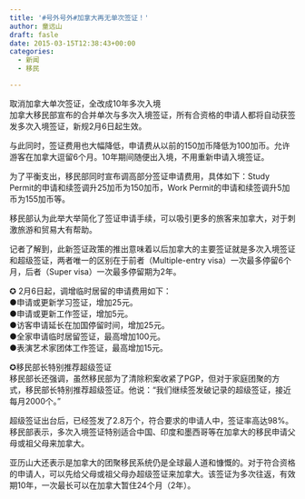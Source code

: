 ```yaml
---
title: '#号外号外#加拿大再无单次签证！'
author: 童远山
draft: fasle
date: 2015-03-15T12:38:43+00:00
categories:
  - 新闻
  - 移民

---
```

取消加拿大单次签证，全改成10年多次入境  
加拿大移民部宣布的合并单次与多次入境签证，所有合资格的申请人都将自动获签发多次入境签证，新规2月6日起生效。  
<!--more-->

  
与此同时，签证费用也大幅降低，申请费从以前的150加币降低为100加币。允许游客在加拿大逗留6个月。10年期间随便出入境，不用重新申请入境签证。

为了平衡支出，移民部同时宣布调高部分签证申请费用，具体如下：Study Permit的申请和续签调升25加币为150加币，Work Permit的申请和续签调升5加币为155加币等。

移民部认为此举大举简化了签证申请手续，可以吸引更多的旅客来加拿大，对于刺激旅游和贸易大有帮助。

记者了解到，此新签证政策的推出意味着以后加拿大的主要签证就是多次入境签证和超级签证，两者唯一的区别在于前者（Multiple-entry visa）一次最多停留6个月，后者（Super visa）一次最多停留期为2年。

✪ 2月6日起，调增临时居留的申请费用如下：  
●申请或更新学习签证，增加25元。  
●申请或更新工作签证，增加5元。  
●访客申请延长在加国停留时间，增加25元。  
●全家申请临时居留签证，最高增加100元。  
●表演艺术家团体工作签证，最高增加15元。

✪移民部长特别推荐超级签证  
移民部长还强调，虽然移民部为了清除积案收紧了PGP，但对于家庭团聚的方式，移民部长特别推荐超级签证。他说：“我们继续签发破记录的超级签证，接近每月2000个。”

超级签证出台后，已经签发了2.8万个，符合要求的申请人中，签证率高达98%。移民部表示，多次入境签证特别适合中国、印度和墨西哥等在加拿大的移民申请父母或祖父母来加拿大。

亚历山大还表示是加拿大的团聚移民系统仍是全球最人道和慷慨的。对于符合资格的申请人，可以先给父母或祖父母办超级签证来加拿大。该签证为多次往返，有效期10年，一次最长可以在加拿大暂住24个月（2年）。